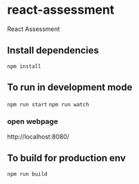 # react-assessment
React Assessment


## Install dependencies

```npm install```

## To run in development mode

```npm run start```
```npm run watch```

### open webpage

http://localhost:8080/

## To build for production env

```npm run build```
